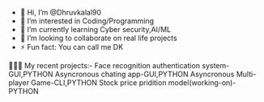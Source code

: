 - 👋 Hi, I’m @Dhruvkalal90
- 👀 I’m interested in Coding/Programming
- 🌱 I’m currently learning Cyber security,AI/ML
- 💞️ I’m looking to collaborate on real life projects
- ⚡ Fun fact: You can call me DK
  
👩🏻‍💻 My recent projects:-
  Face recognition authentication system-GUI,PYTHON
  Asyncronous chating app-GUI,PYTHON
  Asyncronous Multi-player Game-CLI,PYTHON
  Stock price pridition model(working-on)-PYTHON
  
<!---
Dhruvkalal90/Dhruvkalal90 is a ✨ special ✨ repository because its `README.md` (this file) appears on your GitHub profile.
You can click the Preview link to take a look at your changes.
--->

